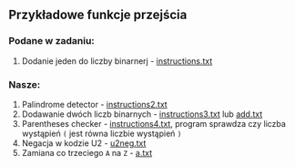 ## Przykładowe funkcje przejścia

### Podane w zadaniu:
1. Dodanie jeden do liczby binarnerj - [instructions.txt](instructions.txt)

### Nasze:
1. Palindrome detector - [instructions2.txt](instructions2.txt)
2. Dodawanie dwóch liczb binarnych - [instructions3.txt](instructions3.txt) lub [add.txt](add.txt)
3. Parentheses checker - [instructions4.txt](instructions4.txt), program sprawdza czy liczba wystąpień `(` jest równa liczbie wystąpień `)`
4. Negacja w kodzie U2 - [u2neg.txt](u2neg.txt)
5. Zamiana co trzeciego `A` na `Z` - [a.txt](a.txt)
